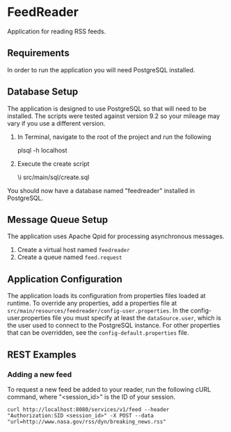 # FeedReader
Application for reading RSS feeds.

## Requirements 
In order to run the application you will need PostgreSQL installed.

## Database Setup
The application is designed to use PostgreSQL so that will need to be installed. The scripts were tested against version 9.2 so your mileage may vary if you use a different version.

1. In Terminal, navigate to the root of the project and run the following 
    
    plsql -h localhost
    
2. Execute the create script
     
    \i src/main/sql/create.sql
     
You should now have a database named "feedreader" installed in PostgreSQL. 

## Message Queue Setup
The application uses Apache Qpid for processing asynchronous messages.

1. Create a virtual host named `feedreader`
2. Create a queue named `feed.request`

## Application Configuration
The application loads its configuration from properties files loaded at runtime. To override any properties, add a properties file at `src/main/resources/feedreader/config-user.properties`. In the config-user.properties file you must specify at least the `dataSource.user`, which is the user used to connect to the PostgreSQL instance. For other properties that can be overridden, see the `config-default.properties` file.

## REST Examples

### Adding a new feed
To request a new feed be added to your reader, run the following cURL command, where "<session_id>" is the ID of your session.

    curl http://localhost:8080/services/v1/feed --header "Authorization:SID <session_id>" -X POST --data "url=http://www.nasa.gov/rss/dyn/breaking_news.rss"
